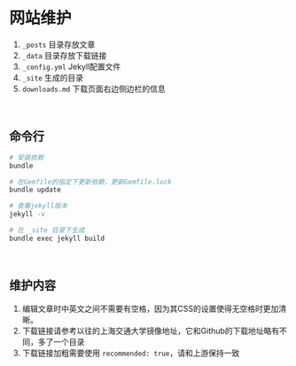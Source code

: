 # 网站维护

1. `_posts` 目录存放文章
2. `_data` 目录存放下载链接
3. `_config.yml` Jekyll配置文件
4. `_site` 生成的目录
5. `downloads.md` 下载页面右边侧边栏的信息

<br>

## 命令行

```bash
# 安装依赖
bundle

# 在Gemfile的指定下更新依赖，更新Gemfile.lock
bundle update

# 查看jekyll版本
jekyll -v

# 在 _site 目录下生成
bundle exec jekyll build    
```

<br>

## 维护内容

1. 编辑文章时中英文之间不需要有空格，因为其CSS的设置使得无空格时更加清晰。
2. 下载链接请参考以往的上海交通大学镜像地址，它和Github的下载地址略有不同，多了一个目录
3. 下载链接加粗需要使用 `recommended: true`，请和上游保持一致


